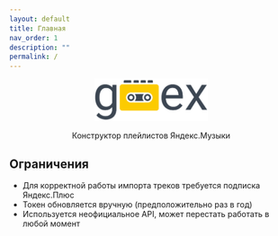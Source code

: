 ```yaml
---
layout: default
title: Главная
nav_order: 1
description: ""
permalink: /
---
```


<p align="center"><img width="40%" style="margin: 0" src="assets/img/logo.png"/></p>
<p align="center">Конструктор плейлистов Яндекс.Музыки</p>

## Ограничения

- Для корректной работы импорта треков требуется подписка Яндекс.Плюс
- Токен обновляется вручную (предположительно раз в год)
- Используется неофициальное API, может перестать работать в любой момент